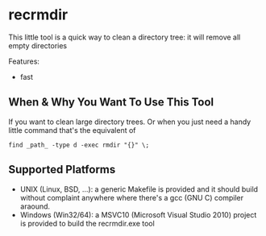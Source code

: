 recrmdir
========

This little tool is a quick way to clean a directory tree: it will remove all empty directories

Features:

- fast

When & Why You Want To Use This Tool
------------------------------------

If you want to clean large directory trees. Or when you just need a handy little command 
that's the equivalent of

    find _path_ -type d -exec rmdir "{}" \;


Supported Platforms
------------------

- UNIX (Linux, BSD, ...): a generic Makefile is provided and it should build without complaint anywhere where there's a gcc (GNU C) compiler araound.
- Windows (Win32/64): a MSVC10 (Microsoft Visual Studio 2010) project is provided to build the recrmdir.exe tool
